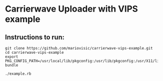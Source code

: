 # Carrierwave Uploader with VIPS example


## Instructions to run:
```
git clone https://github.com/mariovisic/carrierwave-vips-example.git
cd carrierwave-vips-example
export PKG_CONFIG_PATH=/usr/local/lib/pkgconfig:/usr/lib/pkgconfig:/usr/X11/lib/pkgconfig
bundle

./example.rb
```
